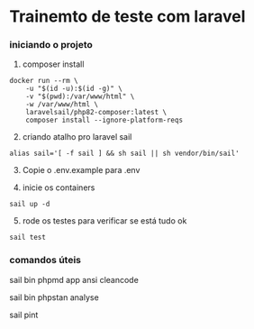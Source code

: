 # Trainemto de teste com laravel

### iniciando o projeto

1. composer install
```
docker run --rm \
    -u "$(id -u):$(id -g)" \
    -v "$(pwd):/var/www/html" \
    -w /var/www/html \
    laravelsail/php82-composer:latest \
    composer install --ignore-platform-reqs
```
2. criando atalho pro laravel sail
```
alias sail='[ -f sail ] && sh sail || sh vendor/bin/sail'
```

3. Copie o .env.example para .env

4. inicie os containers
```
sail up -d
```

5. rode os testes para verificar se está tudo ok
```
sail test
```

### comandos úteis

sail bin phpmd app ansi cleancode

sail bin phpstan analyse

sail pint
